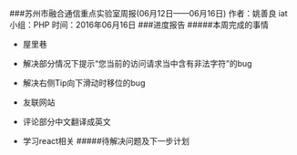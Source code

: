 ###苏州市融合通信重点实验室周报(06月12日——06月16日)
	作者：姚善良 iat                   小组：PHP                        时间：2016年06月16日
###进度报告
#####本周完成的事情

* 屋里巷
 * 解决部分情况下提示“您当前的访问请求当中含有非法字符”的bug
 * 解决右侧Tip向下滑动时移位的bug

* 友联网站
 * 评论部分中文翻译成英文

* 学习react相关
#####待解决问题及下一步计划
